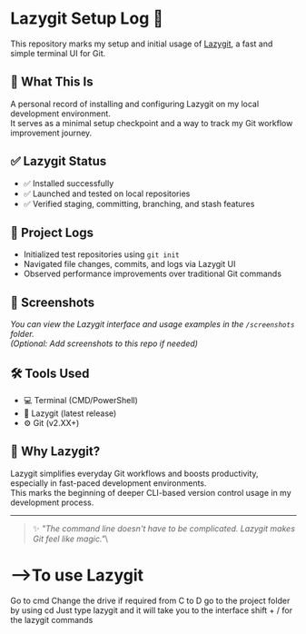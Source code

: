 # Lazygit Setup Log 🧩

This repository marks my setup and initial usage of [Lazygit](https://github.com/jesseduffield/lazygit), a fast and simple terminal UI for Git.

## 📌 What This Is

A personal record of installing and configuring Lazygit on my local development environment.  
It serves as a minimal setup checkpoint and a way to track my Git workflow improvement journey.

## ✅ Lazygit Status

- ✅ Installed successfully
- ✅ Launched and tested on local repositories
- ✅ Verified staging, committing, branching, and stash features

## 📂 Project Logs

- Initialized test repositories using `git init`
- Navigated file changes, commits, and logs via Lazygit UI
- Observed performance improvements over traditional Git commands

## 📸 Screenshots

*You can view the Lazygit interface and usage examples in the `/screenshots` folder.*  
_(Optional: Add screenshots to this repo if needed)_

## 🛠️ Tools Used

- 💻 Terminal (CMD/PowerShell)
- 🧪 Lazygit (latest release)
- ⚙️ Git (v2.XX+)

## 💬 Why Lazygit?

Lazygit simplifies everyday Git workflows and boosts productivity, especially in fast-paced development environments.  
This marks the beginning of deeper CLI-based version control usage in my development process.

---

> ✨ *"The command line doesn't have to be complicated. Lazygit makes Git feel like magic."*\

# -->To use Lazygit
Go to cmd
Change the drive if required from C to D 
go to the project folder by using cd 
Just type lazygit and it will take you to the interface
shift + / for the lazygit commands 

